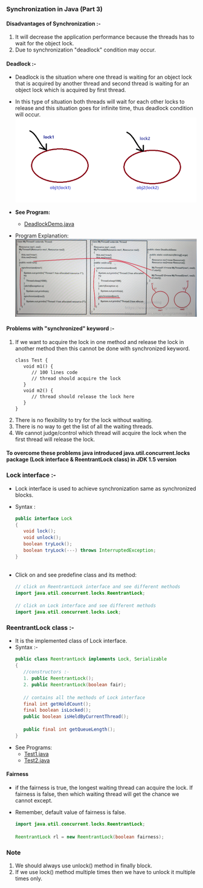 ### Synchronization in Java (Part 3)

#### Disadvantages of Synchronization :-
1. It will decrease the application performance because the threads has to wait for the object lock.
2. Due to synchronization "deadlock" condition may occur.
   
#### Deadlock :-

- Deadlock is the situation where one thread is waiting for an object lock that is acquired by another thread and second thread is waiting for an object lock which is acquired by first thread. 
- In this type of situation both threads will wait for each other locks to release and this situation goes for infinite time, thus deadlock condition will occur.
![deadlock.png](_9_Sychronization_3/images/deadlock.png) 


- **See Program:** 
  - [DeadlockDemo.java](_9_Sychronization_3%2FMultiThreadingDemo8%2Fdemo%2FDeadlockDemo.java)


- Program Explanation:
![demoProgramExp.png](_9_Sychronization_3/images/demoProgramExp.png)

#### Problems with "synchronized" keyword :-
1. If we want to acquire the lock in one method and release the lock in another method then this cannot be done with synchronized keyword.
   ```
   class Test {
      void m1() {
         // 100 lines code
         // thread should acquire the lock
      }
      void m2() {
         // thread should release the lock here
      }   
   }
   ```
2. There is no flexibility to try for the lock without waiting.
3. There is no way to get the list of all the waiting threads.
4. We cannot judge/control which thread will acquire the lock when the first thread will release the lock.

#### To overcome these problems java introduced java.util.concurrent.locks package (Lock interface & ReentrantLock class) in JDK 1.5 version
   
   
### Lock interface :-
- Lock interface is used to achieve synchronization same as synchronized blocks.


- Syntax :
   ```java
   public interface Lock
   {
      void lock();
      void unlock();
      boolean tryLock();
      boolean tryLock(---) throws InterruptedException;
   }
      
   ```   
- Click on and see predefine class and its method:
   ```java
   // click on ReentrantLock interface and see different methods
   import java.util.concurrent.locks.ReentrantLock;
   
   // click on Lock interface and see different methods
   import java.util.concurrent.locks.Lock;
   ```

### ReentrantLock class :-
- It is the implemented class of Lock interface.
- Syntax :-
   ```java
   public class ReentrantLock implements Lock, Serializable
   {
      //constructors :-
      1. public ReentrantLock();
      2. public ReentrantLock(boolean fair);
      
      // contains all the methods of Lock interface
      final int getHoldCount();
      final boolean isLocked();
      public boolean isHeldByCurrentThread();
      
      public final int getQueueLength();
   }
   
   ```
- See Programs:
  - [Test1.java](_9_Sychronization_3%2FMultiThreadingDemo8%2Fnewsync%2FTest1.java)
  - [Test2.java](_9_Sychronization_3%2FMultiThreadingDemo8%2Fnewsync%2FTest2.java)

#### Fairness
- if the fairness is true, the longest waiting thread can acquire the lock. If fairness is false, then which waiting thread will get the chance we cannot except.
- Remember, default value of fairness is false.

   ```java
   import java.util.concurrent.locks.ReentrantLock;
   
   ReentrantLock rl = new ReentrantLock(boolean fairness);
   ```


### Note
1. We should always use unlock() method in finally block.
2. If we use lock() method multiple times then we have to unlock it multiple times only.
